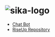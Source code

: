 # ![sika-logo](https://user-images.githubusercontent.com/81644815/120680500-abb97d80-c49a-11eb-9d48-cf39e01b4168.jpg)


  
<nav>
    <ul>
        <li><a href="Chatbot.html">Chat Bot</a></li>
        <li><a href="Content.html">RiseUp Repository</a></li>      
      <ul>
